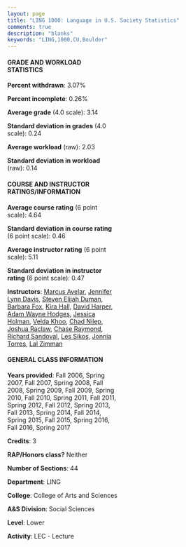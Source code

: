 ```yaml
---
layout: page
title: "LING 1000: Language in U.S. Society Statistics"
comments: true
description: "blanks"
keywords: "LING,1000,CU,Boulder"
---
```

<head>
<script src="https://ajax.googleapis.com/ajax/libs/jquery/2.1.3/jquery.min.js"></script>
<script src="https://dl.dropboxusercontent.com/s/pc42nxpaw1ea4o9/highcharts.js?dl=0"></script>
<!-- <script src="../assets/js/highcharts.js"></script> -->
<style type="text/css">@font-face {
	font-family: "Bebas Neue";
	src: url(https://www.filehosting.org/file/details/544349/BebasNeue Regular.otf) format("opentype");
	}
	h1.Bebas { 
		font-family: "Bebas Neue", Verdana, Tahoma;
	}
</style>
</head>
<body>
	<div id="container" style="float: right; width: 45%; height: 88%; margin-left: 2.5%; margin-right: 2.5%;"></div>
	<script language="JavaScript">
		$(document).ready(function() {
		var chart = {type: 'column'};
		var title = {text: 'Grade Distribution'};
		var xAxis = {categories: ['A','B','C','D','F'],crosshair: true};
		var yAxis = {min: 0,title: {text: 'Percentage'}};
		var tooltip = {headerFormat: '<center><b><span style="font-size:20px">{point.key}</span></b></center>',
		               pointFormat: '<td style="padding:0"><b>{point.y:.1f}%</b></td>',
		               footerFormat: '</table>',shared: true,useHTML: true};
		var plotOptions = {column: {pointPadding: 0.0,borderWidth: 0}};  
		var credits = {enabled: false};var series= [{name: 'Percent',data: [44.43,38.13,11.0,3.56,2.87,]}];
		var json = {};
		json.chart = chart;
		json.title = title;
		json.tooltip = tooltip;
		json.xAxis = xAxis;
		json.yAxis = yAxis;  
		json.series = series;
		json.plotOptions = plotOptions;  
		json.credits = credits;
		$('#container').highcharts(json);
	});
	</script>
</body>
			   
#### GRADE AND WORKLOAD STATISTICS

**Percent withdrawn**: 3.07%

**Percent incomplete**: 0.26%

**Average grade** (4.0 scale): 3.14

**Standard deviation in grades** (4.0 scale): 0.24

**Average workload** (raw): 2.03

**Standard deviation in workload** (raw): 0.14

#### COURSE AND INSTRUCTOR RATINGS/INFORMATION

**Average course rating** (6 point scale): 4.64

**Standard deviation in course rating** (6 point scale): 0.46

**Average instructor rating** (6 point scale): 5.11

**Standard deviation in instructor rating** (6 point scale): 0.47

**Instructors**: <a href='../../instructors/Marcus_Avelar'>Marcus Avelar</a>, <a href='../../instructors/Jennifer_Lynn_Davis'>Jennifer Lynn Davis</a>, <a href='../../instructors/Steven_Elijah_Duman'>Steven Elijah Duman</a>, <a href='../../instructors/Barbara_Fox'>Barbara Fox</a>, <a href='../../instructors/Kira_Hall'>Kira Hall</a>, <a href='../../instructors/David_Harper'>David Harper</a>, <a href='../../instructors/Adam_Wayne_Hodges'>Adam Wayne Hodges</a>, <a href='../../instructors/Jessica_Holman'>Jessica Holman</a>, <a href='../../instructors/Velda_Khoo'>Velda Khoo</a>, <a href='../../instructors/Chad_Nilep'>Chad Nilep</a>, <a href='../../instructors/Joshua_Raclaw'>Joshua Raclaw</a>, <a href='../../instructors/Chase_Raymond'>Chase Raymond</a>, <a href='../../instructors/Richard_Sandoval'>Richard Sandoval</a>, <a href='../../instructors/Les_Sikos'>Les Sikos</a>, <a href='../../instructors/Jonnia_Torres'>Jonnia Torres</a>, <a href='../../instructors/Lal_Zimman'>Lal Zimman</a>

#### GENERAL CLASS INFORMATION

**Years provided**: Fall 2006, Spring 2007, Fall 2007, Spring 2008, Fall 2008, Spring 2009, Fall 2009, Spring 2010, Fall 2010, Spring 2011, Fall 2011, Spring 2012, Fall 2012, Spring 2013, Fall 2013, Spring 2014, Fall 2014, Spring 2015, Fall 2015, Spring 2016, Fall 2016, Spring 2017

**Credits**: 3

**RAP/Honors class?** Neither

**Number of Sections**: 44

**Department**: LING

**College**: College of Arts and Sciences

**A&S Division**: Social Sciences

**Level**: Lower

**Activity**: LEC - Lecture
